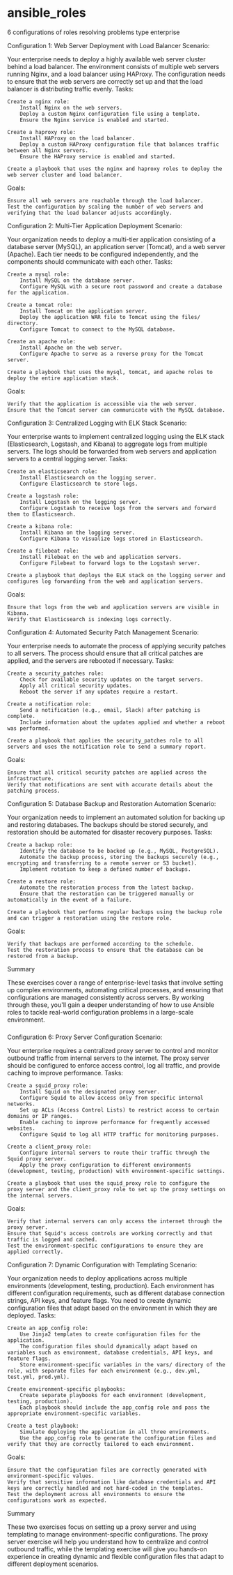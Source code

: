 # ansible_roles
6 configurations of roles resolving problems type enterprise 



Configuration 1: Web Server Deployment with Load Balancer
Scenario:

Your enterprise needs to deploy a highly available web server cluster behind a load balancer. The environment consists of multiple web servers running Nginx, and a load balancer using HAProxy. The configuration needs to ensure that the web servers are correctly set up and that the load balancer is distributing traffic evenly.
Tasks:

    Create a nginx role:
        Install Nginx on the web servers.
        Deploy a custom Nginx configuration file using a template.
        Ensure the Nginx service is enabled and started.

    Create a haproxy role:
        Install HAProxy on the load balancer.
        Deploy a custom HAProxy configuration file that balances traffic between all Nginx servers.
        Ensure the HAProxy service is enabled and started.

    Create a playbook that uses the nginx and haproxy roles to deploy the web server cluster and load balancer.

Goals:

    Ensure all web servers are reachable through the load balancer.
    Test the configuration by scaling the number of web servers and verifying that the load balancer adjusts accordingly.

Configuration 2: Multi-Tier Application Deployment
Scenario:

Your organization needs to deploy a multi-tier application consisting of a database server (MySQL), an application server (Tomcat), and a web server (Apache). Each tier needs to be configured independently, and the components should communicate with each other.
Tasks:

    Create a mysql role:
        Install MySQL on the database server.
        Configure MySQL with a secure root password and create a database for the application.

    Create a tomcat role:
        Install Tomcat on the application server.
        Deploy the application WAR file to Tomcat using the files/ directory.
        Configure Tomcat to connect to the MySQL database.

    Create an apache role:
        Install Apache on the web server.
        Configure Apache to serve as a reverse proxy for the Tomcat server.

    Create a playbook that uses the mysql, tomcat, and apache roles to deploy the entire application stack.

Goals:

    Verify that the application is accessible via the web server.
    Ensure that the Tomcat server can communicate with the MySQL database.

Configuration 3: Centralized Logging with ELK Stack
Scenario:

Your enterprise wants to implement centralized logging using the ELK stack (Elasticsearch, Logstash, and Kibana) to aggregate logs from multiple servers. The logs should be forwarded from web servers and application servers to a central logging server.
Tasks:

    Create an elasticsearch role:
        Install Elasticsearch on the logging server.
        Configure Elasticsearch to store logs.

    Create a logstash role:
        Install Logstash on the logging server.
        Configure Logstash to receive logs from the servers and forward them to Elasticsearch.

    Create a kibana role:
        Install Kibana on the logging server.
        Configure Kibana to visualize logs stored in Elasticsearch.

    Create a filebeat role:
        Install Filebeat on the web and application servers.
        Configure Filebeat to forward logs to the Logstash server.

    Create a playbook that deploys the ELK stack on the logging server and configures log forwarding from the web and application servers.

Goals:

    Ensure that logs from the web and application servers are visible in Kibana.
    Verify that Elasticsearch is indexing logs correctly.

Configuration 4: Automated Security Patch Management
Scenario:

Your enterprise needs to automate the process of applying security patches to all servers. The process should ensure that all critical patches are applied, and the servers are rebooted if necessary.
Tasks:

    Create a security_patches role:
        Check for available security updates on the target servers.
        Apply all critical security updates.
        Reboot the server if any updates require a restart.

    Create a notification role:
        Send a notification (e.g., email, Slack) after patching is complete.
        Include information about the updates applied and whether a reboot was performed.

    Create a playbook that applies the security_patches role to all servers and uses the notification role to send a summary report.

Goals:

    Ensure that all critical security patches are applied across the infrastructure.
    Verify that notifications are sent with accurate details about the patching process.

Configuration 5: Database Backup and Restoration Automation
Scenario:

Your organization needs to implement an automated solution for backing up and restoring databases. The backups should be stored securely, and restoration should be automated for disaster recovery purposes.
Tasks:

    Create a backup role:
        Identify the database to be backed up (e.g., MySQL, PostgreSQL).
        Automate the backup process, storing the backups securely (e.g., encrypting and transferring to a remote server or S3 bucket).
        Implement rotation to keep a defined number of backups.

    Create a restore role:
        Automate the restoration process from the latest backup.
        Ensure that the restoration can be triggered manually or automatically in the event of a failure.

    Create a playbook that performs regular backups using the backup role and can trigger a restoration using the restore role.

Goals:

    Verify that backups are performed according to the schedule.
    Test the restoration process to ensure that the database can be restored from a backup.

Summary

These exercises cover a range of enterprise-level tasks that involve setting up complex environments, automating critical processes, and ensuring that configurations are managed consistently across servers. By working through these, you'll gain a deeper understanding of how to use Ansible roles to tackle real-world configuration problems in a large-scale environment.


###

Configuration 6: Proxy Server Configuration
Scenario:

Your enterprise requires a centralized proxy server to control and monitor outbound traffic from internal servers to the internet. The proxy server should be configured to enforce access control, log all traffic, and provide caching to improve performance.
Tasks:

    Create a squid_proxy role:
        Install Squid on the designated proxy server.
        Configure Squid to allow access only from specific internal networks.
        Set up ACLs (Access Control Lists) to restrict access to certain domains or IP ranges.
        Enable caching to improve performance for frequently accessed websites.
        Configure Squid to log all HTTP traffic for monitoring purposes.

    Create a client_proxy role:
        Configure internal servers to route their traffic through the Squid proxy server.
        Apply the proxy configuration to different environments (development, testing, production) with environment-specific settings.

    Create a playbook that uses the squid_proxy role to configure the proxy server and the client_proxy role to set up the proxy settings on the internal servers.

Goals:

    Verify that internal servers can only access the internet through the proxy server.
    Ensure that Squid's access controls are working correctly and that traffic is logged and cached.
    Test the environment-specific configurations to ensure they are applied correctly.

Configuration 7: Dynamic Configuration with Templating
Scenario:

Your organization needs to deploy applications across multiple environments (development, testing, production). Each environment has different configuration requirements, such as different database connection strings, API keys, and feature flags. You need to create dynamic configuration files that adapt based on the environment in which they are deployed.
Tasks:

    Create an app_config role:
        Use Jinja2 templates to create configuration files for the application.
        The configuration files should dynamically adapt based on variables such as environment, database credentials, API keys, and feature flags.
        Store environment-specific variables in the vars/ directory of the role, with separate files for each environment (e.g., dev.yml, test.yml, prod.yml).

    Create environment-specific playbooks:
        Create separate playbooks for each environment (development, testing, production).
        Each playbook should include the app_config role and pass the appropriate environment-specific variables.

    Create a test playbook:
        Simulate deploying the application in all three environments.
        Use the app_config role to generate the configuration files and verify that they are correctly tailored to each environment.

Goals:

    Ensure that the configuration files are correctly generated with environment-specific values.
    Verify that sensitive information like database credentials and API keys are correctly handled and not hard-coded in the templates.
    Test the deployment across all environments to ensure the configurations work as expected.

Summary

These two exercises focus on setting up a proxy server and using templating to manage environment-specific configurations. The proxy server exercise will help you understand how to centralize and control outbound traffic, while the templating exercise will give you hands-on experience in creating dynamic and flexible configuration files that adapt to different deployment scenarios.

